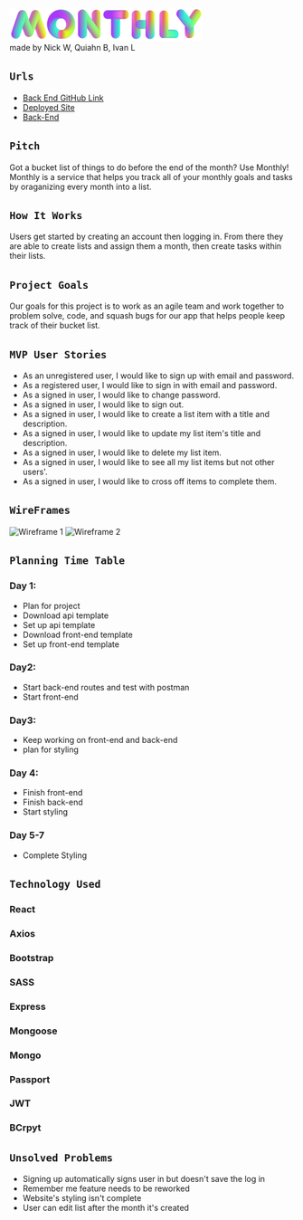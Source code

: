 ![LOGO](./src/components/pictures/NavBarLogo.png) <br />
made by Nick W, Quiahn B, Ivan L

## `Urls`
- [Back End GitHub Link](https://github.com/NIQ-Project/niq-backend "Monthly's Back-End Repository")
- [Deployed Site](https://niq-project.github.io/niq/ "Monthly Website")
- [Back-End](https://git.heroku.com/monthly-backend.git "Monthly's Back-End Website")

## `Pitch`
Got a bucket list of things to do before the end of the month? Use Monthly! Monthly is a service that helps you track all of your monthly goals and tasks by oraganizing every month into a list.

## `How It Works`
Users get started by creating an account then logging in. From there they are able to create lists and assign them a month, then create tasks within their lists.

## `Project Goals`
Our goals for this project is to work as an agile team and work together to problem solve, code, and squash bugs for our app that helps people keep track of their bucket list.

## `MVP User Stories`

- As an unregistered user, I would like to sign up with email and password.
- As a registered user, I would like to sign in with email and password.
- As a signed in user, I would like to change password.
- As a signed in user, I would like to sign out.
- As a signed in user, I would like to create a list item with a title
  and description.
- As a signed in user, I would like to update my list item's title and
  description.
- As a signed in user, I would like to delete my list item.
- As a signed in user, I would like to see all my list items but not
  other users'.
- As a signed in user, I would like to cross off items to complete them.

## `WireFrames`
![Wireframe 1](https://i.imgur.com/GsURsTa.png)
![Wireframe 2](https://i.imgur.com/olSlSaS.png)

## `Planning Time Table`

### Day 1:
- Plan for project
- Download api template
- Set up api template 
- Download front-end template
- Set up front-end template

### Day2:
- Start back-end routes and test with postman
- Start front-end

### Day3:
- Keep working on front-end and back-end
- plan for styling

### Day 4:
- Finish front-end
- Finish back-end
- Start styling

### Day 5-7
- Complete Styling

## `Technology Used`

### React
### Axios
### Bootstrap
### SASS
### Express
### Mongoose
### Mongo
### Passport
### JWT
### BCrpyt


## `Unsolved Problems`

- Signing up automatically signs user in but doesn't save the log in
- Remember me feature needs to be reworked
- Website's styling isn't complete
- User can edit list after the month it's created
